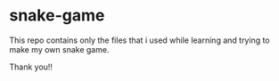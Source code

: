 # snake-game

This repo contains only the files that i used while learning and trying to make my own snake game.

Thank you!!
